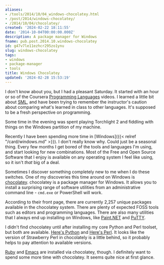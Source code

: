 ```yaml
---
aliases:
- /tools/2014/10/04_windows-chocolatey.html
- /post/2014/windows-chocolatey/
- /2014/10/04/chocolatey/
created: '2024-02-22 18:11:55'
date: '2014-10-04T00:00:00.000Z'
description: A package manager for Windows
fname: pub.post.2014.10.windows-chocolatey
id: g47v7le11ezhcr295zo1ynu
slug: windows-chocolatey
tags:
- windows
- package-manager
- tools
title: Windows Chocolatey
updated: '2024-02-28 15:53:19'
---
```


I don't know about you, but I had a pleasant Saturday. It started with an hour or so of the Coursera [Programming Languages](https://www.coursera.org/course/proglang/) videos. I learned a little bit about [SML](http://www.smlnj.org/), and have been trying to remember the instructor's caution about comparing what's learned in class to other languages. It's supposed to be a fresh perspective on programming.

<!--more-->

Some time in the evening was spent playing Torchlight 2 and fiddling with things on the Windows partition of my machine.

Recently I have been spending more time in [Windows]({{< relref "/card/windows.md" >}}). I don't really know why. Could just be a seasonal thing. Every few months I get bored of the tools and languages I'm using, and start looking for new combinations. Most of the Free and Open Source Software that I enjoy is available on any operating system I feel like using, so it isn't *that* big of a deal.

Sometimes I discover something completely new to me when I do these switches. One of my discoveries this time around on Windows is [chocolatey](https://chocolatey.org/). chocolatey is a package manager for Windows. It allows you to install a surprising range of software utilities from an administrative command line - `cmd.exe` or PowerShell will work.

According to their front page, there are currently 2,257 unique packages available in the chocolatey system. There are plenty of expected FOSS tools such as editors and programming languages. There are also many utilities that I always end up installing on Windows, like [Paint.NET](https://chocolatey.org/packages/paint.net/) and [PuTTY](https://chocolatey.org/packages/putty/).

I didn't find chocolatey until after installing my core Python and Perl toolset, but both are available. [Here's Python](https://chocolatey.org/packages/python/) and [Here's Perl](https://chocolatey.org/packages/StrawberryPerl/). It looks like the version of Strawberry Perl in chocolately is a little behind, so it probably helps to pay attention to available versions.

[Ruby](https://chocolatey.org/packages/ruby/) and [Emacs](https://chocolatey.org/packages/Emacs/) are installed via chocolatey, though. I definitely want to spend some more time with chocolatey. It seems quite nice at first glance.